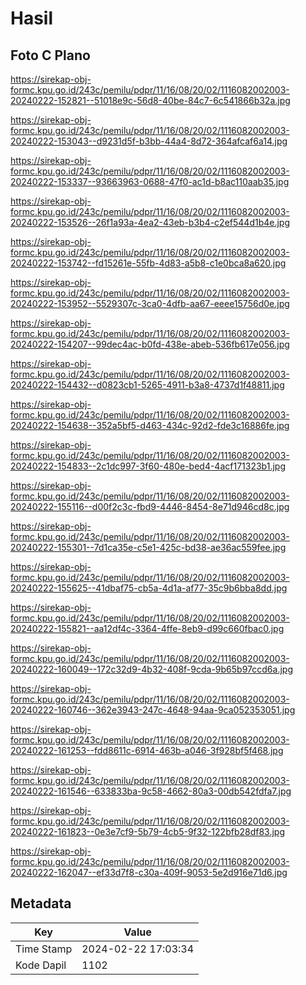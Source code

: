 # Hasil

## Foto C Plano

https://sirekap-obj-formc.kpu.go.id/243c/pemilu/pdpr/11/16/08/20/02/1116082002003-20240222-152821--51018e9c-56d8-40be-84c7-6c541866b32a.jpg

https://sirekap-obj-formc.kpu.go.id/243c/pemilu/pdpr/11/16/08/20/02/1116082002003-20240222-153043--d9231d5f-b3bb-44a4-8d72-364afcaf6a14.jpg

https://sirekap-obj-formc.kpu.go.id/243c/pemilu/pdpr/11/16/08/20/02/1116082002003-20240222-153337--93663963-0688-47f0-ac1d-b8ac110aab35.jpg

https://sirekap-obj-formc.kpu.go.id/243c/pemilu/pdpr/11/16/08/20/02/1116082002003-20240222-153526--26f1a93a-4ea2-43eb-b3b4-c2ef544d1b4e.jpg

https://sirekap-obj-formc.kpu.go.id/243c/pemilu/pdpr/11/16/08/20/02/1116082002003-20240222-153742--fd15261e-55fb-4d83-a5b8-c1e0bca8a620.jpg

https://sirekap-obj-formc.kpu.go.id/243c/pemilu/pdpr/11/16/08/20/02/1116082002003-20240222-153952--5529307c-3ca0-4dfb-aa67-eeee15756d0e.jpg

https://sirekap-obj-formc.kpu.go.id/243c/pemilu/pdpr/11/16/08/20/02/1116082002003-20240222-154207--99dec4ac-b0fd-438e-abeb-536fb617e056.jpg

https://sirekap-obj-formc.kpu.go.id/243c/pemilu/pdpr/11/16/08/20/02/1116082002003-20240222-154432--d0823cb1-5265-4911-b3a8-4737d1f48811.jpg

https://sirekap-obj-formc.kpu.go.id/243c/pemilu/pdpr/11/16/08/20/02/1116082002003-20240222-154638--352a5bf5-d463-434c-92d2-fde3c16886fe.jpg

https://sirekap-obj-formc.kpu.go.id/243c/pemilu/pdpr/11/16/08/20/02/1116082002003-20240222-154833--2c1dc997-3f60-480e-bed4-4acf171323b1.jpg

https://sirekap-obj-formc.kpu.go.id/243c/pemilu/pdpr/11/16/08/20/02/1116082002003-20240222-155116--d00f2c3c-fbd9-4446-8454-8e71d946cd8c.jpg

https://sirekap-obj-formc.kpu.go.id/243c/pemilu/pdpr/11/16/08/20/02/1116082002003-20240222-155301--7d1ca35e-c5e1-425c-bd38-ae36ac559fee.jpg

https://sirekap-obj-formc.kpu.go.id/243c/pemilu/pdpr/11/16/08/20/02/1116082002003-20240222-155625--41dbaf75-cb5a-4d1a-af77-35c9b6bba8dd.jpg

https://sirekap-obj-formc.kpu.go.id/243c/pemilu/pdpr/11/16/08/20/02/1116082002003-20240222-155821--aa12df4c-3364-4ffe-8eb9-d99c660fbac0.jpg

https://sirekap-obj-formc.kpu.go.id/243c/pemilu/pdpr/11/16/08/20/02/1116082002003-20240222-160049--172c32d9-4b32-408f-9cda-9b65b97ccd6a.jpg

https://sirekap-obj-formc.kpu.go.id/243c/pemilu/pdpr/11/16/08/20/02/1116082002003-20240222-160746--362e3943-247c-4648-94aa-9ca052353051.jpg

https://sirekap-obj-formc.kpu.go.id/243c/pemilu/pdpr/11/16/08/20/02/1116082002003-20240222-161253--fdd8611c-6914-463b-a046-3f928bf5f468.jpg

https://sirekap-obj-formc.kpu.go.id/243c/pemilu/pdpr/11/16/08/20/02/1116082002003-20240222-161546--633833ba-9c58-4662-80a3-00db542fdfa7.jpg

https://sirekap-obj-formc.kpu.go.id/243c/pemilu/pdpr/11/16/08/20/02/1116082002003-20240222-161823--0e3e7cf9-5b79-4cb5-9f32-122bfb28df83.jpg

https://sirekap-obj-formc.kpu.go.id/243c/pemilu/pdpr/11/16/08/20/02/1116082002003-20240222-162047--ef33d7f8-c30a-409f-9053-5e2d916e71d6.jpg


## Metadata

| Key        | Value               |
| ---------- | ------------------- |
| Time Stamp | 2024-02-22 17:03:34 |
| Kode Dapil | 1102                |



